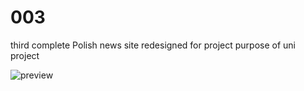 # 003
third complete
Polish news site redesigned for project purpose of uni project

![preview](https://cdn.discordapp.com/attachments/415608520440807445/795438266253443082/preview.png)

